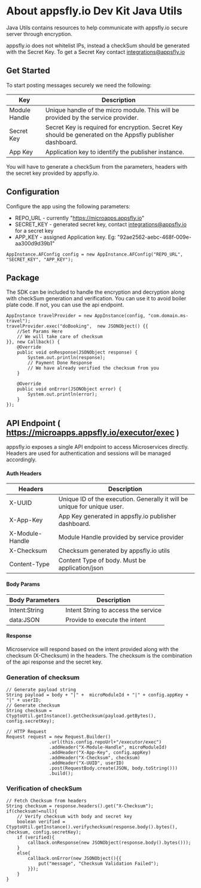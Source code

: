 # About appsfly.io Dev Kit Java Utils
Java Utils contains resources to help communicate with appsfly.io secure server through encryption. 

appsfly.io does not whitelist IPs, instead a checkSum should be generated with the Secret Key. To get a Secret Key contact integrations@appsfly.io

##  Get Started
To start posting messages securely we need the following:

| Key | Description |
| --- | --- |
| Module Handle | Unique handle of the micro module. This will be provided by the service provider. |
| Secret Key | Secret Key is required for encryption. Secret Key should be generated on the Appsfly publisher dashboard. |
| App Key | Application key to identify the publisher instance. |

You will have to generate a checkSum from the parameters, headers with the secret key provided by appsfly.io.

## Configuration
Configure the app using the following parameters:

* REPO_URL - currently "https://microapps.appsfly.io"
* SECRET_KEY - generated secret key, contact integrations@appsfly.io for a secret key
* APP_KEY - assigned Application key. Eg: "92ae2562-aebc-468f-009e-aa300d9d39b1"

```
AppInstance.AFConfig config = new AppInstance.AFConfig("REPO_URL", "SECRET_KEY", "APP_KEY");
```    
## Package
The SDK can be included to handle the encryption and decryption along with checkSum generation and verification.
You can use it to avoid boiler plate code. If not, you can use the api endpoint.

```
AppInstance travelProvider = new AppInstance(config, "com.domain.ms-travel");
travelProvider.exec("doBooking",  new JSONObject() {{
    //Set Params Here
    // We will take care of checksum
}}, new Callback() {
    @Override
    public void onResponse(JSONObject response) {
        System.out.println(response);
        // Payment Done Response
        // We have already verified the checksum from you
    }

    @Override
    public void onError(JSONObject error) {
        System.out.println(error);
    }
});
```

## API Endpoint ( https://microapps.appsfly.io/executor/exec )

appsfly.io exposes a single API endpoint to access Microservices directly. Headers are used for authentication and sessions will be managed accordingly.

#### Auth Headers

| Headers | Description |
| --- | --- |
| X-UUID | Unique ID of the execution. Generally it will be unique for unique user. |
| X-App-Key | App Key generated in appsfly.io publisher dashboard. |
| X-Module-Handle | Module Handle provided by service provider |
| X-Checksum | Checksum generated by appsfly.io utils |
| Content-Type | Content Type of body. Must be application/json |

#### Body Params

| Body Parameters | Description |
| --- | --- |
| Intent:String | Intent String to access the service |
| data:JSON | Provide to execute the intent |

#### Response

Microservice will respond based on the intent provided along with the checksum (X-Checksum) in the headers. The checksum is the combination of the api response and the secret key.

### Generation of checksum

```
// Generate payload string
String payload = body + "|" +  microModuleId + "|" + config.appKey + "|" + userID;
// Generate checksum
String checksum = CtyptoUtil.getInstance().getChecksum(payload.getBytes(), config.secretKey);

// HTTP Request
Request request = new Request.Builder()
                .url(this.config.repoUrl+"/executor/exec")
                .addHeader("X-Module-Handle", microModuleId)
                .addHeader("X-App-Key", config.appKey)
                .addHeader("X-Checksum", checksum)
                .addHeader("X-UUID", userID)
                .post(RequestBody.create(JSON, body.toString()))
                .build();
```

### Verification of checkSum

```
// Fetch Checksum from headers
String checksum = response.headers().get("X-Checksum");
if(checksum!=null){
    // Verify checksum with body and secret key
    boolean verified = CtyptoUtil.getInstance().verifychecksum(response.body().bytes(), checksum, config.secretKey);
    if (verified){
        callback.onResponse(new JSONObject(response.body().bytes()));
    }
    else{
        callback.onError(new JSONObject(){{
            put("message", "Checksum Validation Failed");
        }});
    }
}
``` 
